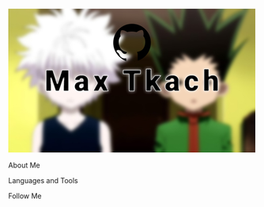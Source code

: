 [![Header](https://github.com/maxtkach/maxtkach/blob/main/assets/1.jpg)]()

About Me

Languages and Tools

Follow Me
